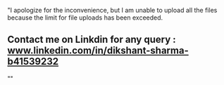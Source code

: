 "I apologize for the inconvenience, but I am unable to upload all the files because the limit for file uploads has been exceeded.
## Contact me on Linkdin for any query : www.linkedin.com/in/dikshant-sharma-b41539232
""
